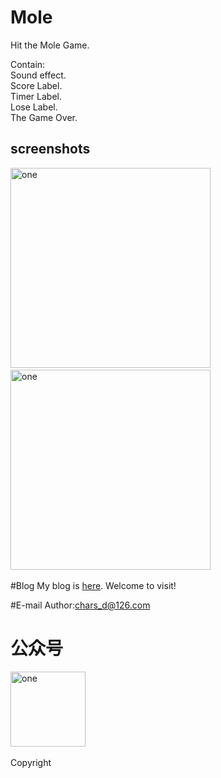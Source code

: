 # Mole
Hit the Mole Game.<br/>

Contain:</br>
	Sound effect.</br>
	Score Label.</br>
	Timer Label.</br>
	Lose Label.</br>
	The Game Over.

screenshots
-----------------------
<img alt="one" src="https://raw.github.com/charsdavy/Mole/master/screenshots/m1.png" width="320">
&nbsp;&nbsp;
<img alt="one" src="https://raw.github.com/charsdavy/Mole/master/screenshots/m2.png" width="320">
&nbsp;&nbsp;

#Blog
My blog is [here](http://my.oschina.net/chars/blog). Welcome to visit!

#E-mail
Author:chars_d@126.com

# 公众号
<img alt="one" src="https://raw.github.com/charsdavy/MyNotes/master/screenshots/xiaoniu.png" width="120">&nbsp;&nbsp;

Copyright
